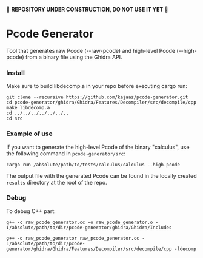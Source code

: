 :construction: **REPOSITORY UNDER CONSTRUCTION, DO NOT USE IT YET** :construction:

# Pcode Generator
Tool that generates raw Pcode (--raw-pcode) and high-level Pcode (--high-pcode) from a binary file using the Ghidra API.

### Install
Make sure to build libdecomp.a in your repo before executing cargo run:
```
git clone --recursive https://github.com/kajaaz/pcode-generator.git
cd pcode-generator/ghidra/Ghidra/Features/Decompiler/src/decompile/cpp
make libdecomp.a
cd ../../../../../../..
cd src
```  
### Example of use
If you want to generate the high-level Pcode of the binary "calculus", use the following command in ```pcode-generator/src```:
```
cargo run /absolute/path/to/tests/calculus/calculus --high-pcode
```  
The output file with the generated Pcode can be found in the locally created ```results``` directory at the root of the repo.
### Debug
To debug C++ part:
```
g++ -c raw_pcode_generator.cc -o raw_pcode_generator.o -I/absolute/path/to/dir/pcode-generator/ghidra/Ghidra/Includes
```
```
g++ -o raw_pcode_generator raw_pcode_generator.cc -L/absolute/path/to/dir/pcode-generator/ghidra/Ghidra/Features/Decompiler/src/decompile/cpp -ldecomp
```
